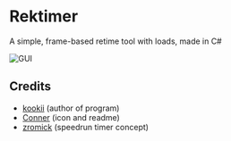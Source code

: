 # Rektimer
A simple, frame-based retime tool with loads, made in C#


![GUI](https://user-images.githubusercontent.com/110003454/208558474-ada45c75-cff4-4168-8b73-9195bbed0715.png)

## Credits
- [kookii](https://github.com/rekkto) (author of program)
- [Conner](https://github.com/ConnerConnerConner) (icon and readme)
- [zromick](https://github.com/zromick) (speedrun timer concept)
